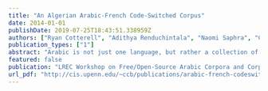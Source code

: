 ```yaml
---
title: "An Algerian Arabic-French Code-Switched Corpus"
date: 2014-01-01
publishDate: 2019-07-25T18:43:51.338959Z
authors: ["Ryan Cotterell", "Adithya Renduchintala", "Naomi Saphra", "Chris Callison-Burch"]
publication_types: ["1"]
abstract: "Arabic is not just one language, but rather a collection of dialects in addition to Modern Standard Arabic (MSA). While MSA is used in formal situations, dialects are the language of every day life. Until recently, there was very little dialectal Arabic in written form. With the advent of social-media, however, the landscape has changed. We provide the first romanized code-switched Algerian Arabic-French corpus annotated for word-level language id. We review the history and sociological factors that make the linguistic situation in Algerian unique and highlight the value of this corpus to the natural language processing and linguistics communities. To build this corpus, we crawled an Algerian newspaper and extracted the comments from the news story. We discuss the informal nature of the language in the corpus and the challenges it will present. Additionally, we provide a preliminary analysis of the corpus. We then discuss some potential uses of our corpus of interest to the computational linguistics community"
featured: false
publication: "LREC Workshop on Free/Open-Source Arabic Corpora and Corpora Processing Tools"
url_pdf: "http://cis.upenn.edu/~ccb/publications/arabic-french-codeswitching.pdf"
---
```


